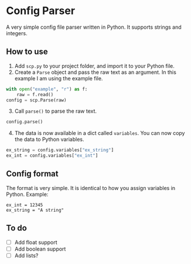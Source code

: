 # Config Parser
A very simple config file parser written in Python. It supports strings and integers.

## How to use
1. Add `scp.py` to your project folder, and import it to your Python file.
2. Create a `Parse` object and pass the raw text as an argument. In this example I am using the example file.
```python
with open("example", "r") as f:
    raw = f.read()
config = scp.Parse(raw)
```
3. Call `parse()` to parse the raw text.
```python
config.parse()
```
4. The data is now available in a dict called `variables`. You can now copy the data to Python variables.
```python
ex_string = config.variables["ex_string"]
ex_int = config.variables["ex_int"]
```

## Config format
The format is very simple. It is identical to how you assign variables in Python. Example:
```
ex_int = 12345
ex_string = "A string"
```

## To do
- [ ] Add float support
- [ ] Add boolean support
- [ ] Add lists?
